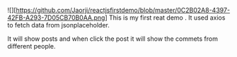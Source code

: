 
![][https://github.com/Jaorji/reactjsfirstdemo/blob/master/0C2B02A8-4397-42FB-A293-7D05CB70B0AA.png]
This is my first reat demo . It used axios to fetch data from jsonplaceholder.

It will show posts and when click the post it will show the commets from different people.
